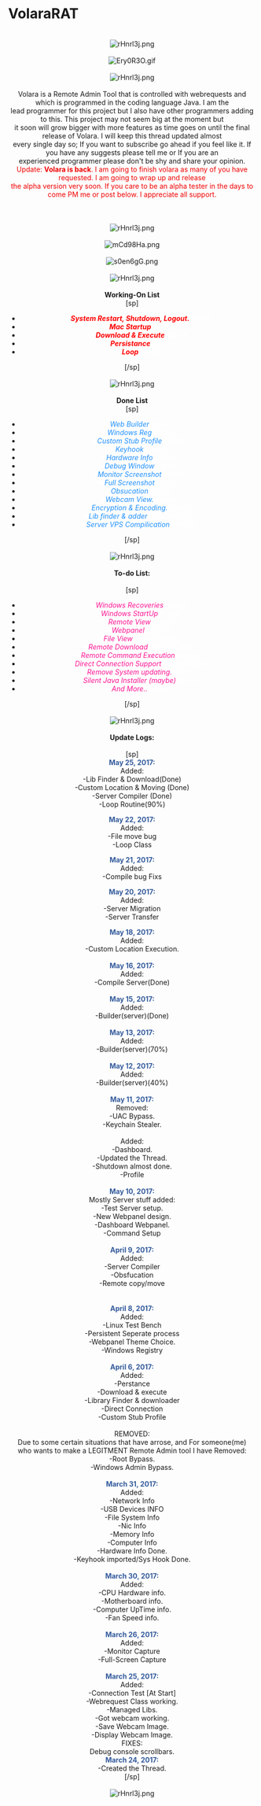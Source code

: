 # VolaraRAT
<p><div style="text-align: center;"><br />
<img src="http://i.imgur.com/rHnrl3j.png" alt="rHnrl3j.png" /><br />
 <br />
<img src="http://i.imgur.com/Ery0R3O.gif" alt="Ery0R3O.gif" /><br />
 <br />
<img src="http://i.imgur.com/rHnrl3j.png" alt="rHnrl3j.png" /><br />
 <br />
Volara is a Remote Admin Tool that is controlled with webrequests and which is programmed in the coding language Java. I am the<br />
lead programmer for this project but I also have other programmers adding to this. This project may not seem big at the moment but<br />
it soon will grow bigger with more features as time goes on until the final release of Volara. I will keep this thread updated almost<br />
every single day so; If you want to subscribe go ahead if you feel like it. If you have any suggests please tell me or If you are an<br />
experienced programmer please don't be shy and share your opinion.<br />
<span style="color: #F00000;">Update: <strong>Volara is back</strong>. I am going to finish volara as many of you have requested. I am going to wrap up and release<br />
the alpha version very soon. If you care to be an alpha tester in the days to come PM me or post below. I appreciate all support.</span></div><br />
<div style="text-align: center;"><br />
 <br />
<img src="http://i.imgur.com/rHnrl3j.png" alt="rHnrl3j.png" /><br />
 <br />
<img src="http://i.imgur.com/mCd98Ha.png" alt="mCd98Ha.png" /><br />
 <br />
<img src="http://i.imgur.com/s0en6gG.png" alt="s0en6gG.png" /><br />
 <br />
<img src="http://i.imgur.com/rHnrl3j.png" alt="rHnrl3j.png" /><br />
 <br />
<strong>Working-On List</strong><br />
[sp]<br />
<ul><li><span style="color: #FFFFFF;"><strong>&#10149;</strong></span><strong><em><span style="font-size: mediumpx;"><span style="color: #FF0000;">System Restart, Shutdown, Logout.</span><span style="color: #FFFFFF;">(40%)</span></span></em></strong><br />
<li><span style="color: #FFFFFF;"><strong>&#10149;</strong></span><strong><em><span style="font-size: mediumpx;"><span style="color: #FF0000;">Mac Startup</span><span style="color: #FFFFFF;">(20%)</span></span></em></strong><br />
<li><span style="color: #FFFFFF;"><strong>&#10149;</strong></span><strong><em><span style="font-size: mediumpx;"><span style="color: #FF0000;">Download & Execute</span><span style="color: #FFFFFF;">(90%)</span></span></em></strong><br />
<li><span style="color: #FFFFFF;"><strong>&#10149;</strong></span><strong><em><span style="font-size: mediumpx;"><span style="color: #FF0000;">Persistance</span><span style="color: #FFFFFF;">(95%)</span></span></em></strong><br />
<li><span style="color: #FFFFFF;"><strong>&#10149;</strong></span><strong><em><span style="font-size: mediumpx;"><span style="color: #FF0000;">Loop</span><span style="color: #FFFFFF;">(80%)</span></span></em></strong></ul>[/sp]<br />
 <br />
<img src="http://i.imgur.com/rHnrl3j.png" alt="rHnrl3j.png" /><br />
 <br />
<strong>Done List</strong><br />
[sp]<br />
<ul><li><span style="color: #FFFFFF;"><strong>&#10149;</strong></span><em><span style="color: #1E90FF;"><span style="font-size: mediumpx;">Web Builder</span></span><span style="color: #FFFFFF;">(client)</span></em><br />
<li><span style="color: #FFFFFF;"><strong>&#10149;</strong></span><em><span style="color: #1E90FF;"><span style="font-size: mediumpx;">Windows Reg</span></span><span style="color: #FFFFFF;">(client)</span></em><br />
<li><span style="color: #FFFFFF;"><strong>&#10149;</strong></span><em><span style="color: #1E90FF;"><span style="font-size: mediumpx;">Custom Stub Profile</span></span><span style="color: #FFFFFF;">(client)</span></em><br />
<li><span style="color: #FFFFFF;"><strong>&#10149;</strong></span><em><span style="color: #1E90FF;"><span style="font-size: mediumpx;">Keyhook</span></span><span style="color: #FFFFFF;">(client)</span></em><br />
<li><span style="color: #FFFFFF;"><strong>&#10149;</strong></span><em><span style="color: #1E90FF;"><span style="font-size: mediumpx;">Hardware Info</span></span><span style="color: #FFFFFF;">(client)</span></em><br />
<li><span style="color: #FFFFFF;"><strong>&#10149;</strong></span><em><span style="color: #1E90FF;"><span style="font-size: mediumpx;">Debug Window</span></span><span style="color: #FFFFFF;">(client)</span></em><br />
<li><span style="color: #FFFFFF;"><strong>&#10149;</strong></span><em><span style="color: #1E90FF;"><span style="font-size: mediumpx;">Monitor Screenshot</span></span><span style="color: #FFFFFF;">(client)</span></em><br />
<li><span style="color: #FFFFFF;"><strong>&#10149;</strong></span><em><span style="color: #1E90FF;"><span style="font-size: mediumpx;">Full Screenshot</span></span><span style="color: #FFFFFF;">(client)</span></em><br />
<li><span style="color: #FFFFFF;"><strong>&#10149;</strong></span><em><span style="color: #1E90FF;"><span style="font-size: mediumpx;">Obsucation</span></span><span style="color: #FFFFFF;">(client)</span></em><br />
<li><span style="color: #FFFFFF;"><strong>&#10149;</strong></span><em><span style="color: #1E90FF;"><span style="font-size: mediumpx;">Webcam View.</span></span><span style="color: #FFFFFF;">(client)</span></em><br />
<li><span style="color: #FFFFFF;"><strong>&#10149;</strong></span><em><span style="color: #1E90FF;"><span style="font-size: mediumpx;">Encryption & Encoding.</span></span><span style="color: #FFFFFF;">(client)</span></em><br />
<li><span style="color: #FFFFFF;"><strong>&#10149;</strong></span><em><span style="color: #1E90FF;"><span style="font-size: mediumpx;">Lib finder & adder</span><span style="color: #FFFFFF;">(client/server)</span></span></em><br />
<li><span style="color: #FFFFFF;"><strong>&#10149;</strong></span><em><span style="color: #1E90FF;"><span style="font-size: mediumpx;">Server VPS Compilication</span><span style="color: #FFFFFF;">(server)</span></span></em></ul>[/sp]<br />
 <br />
<img src="http://i.imgur.com/rHnrl3j.png" alt="rHnrl3j.png" /><br />
 <br />
<strong>To-do List:</strong><br />
 <br />
[sp]<br />
<ul><li><span style="color: #FFFFFF;"><strong>&#10149;</strong></span><em><span style="font-size: mediumpx;"><span style="color: #FF1493;">Windows Recoveries</span></span><span style="color: #FFFFFF;">(client)</span></em><br />
<li><span style="color: #FFFFFF;"><strong>&#10149;</strong></span><em><span style="color: #FF1493;"><span style="font-size: mediumpx;">Windows StartUp</span></span><span style="color: #FFFFFF;">(client)</span></em><br />
<li><span style="color: #FFFFFF;"><strong>&#10149;</strong></span><em><span style="color: #FF1493;"><span style="font-size: mediumpx;">Remote View</span></span><span style="color: #FFFFFF;">(client)</span></em><br />
<li><span style="color: #FFFFFF;"><strong>&#10149;</strong></span><em><span style="color: #FF1493;"><span style="font-size: mediumpx;">Webpanel</span></span><span style="color: #FFFFFF;">(server)</span></em><br />
<li><span style="color: #FFFFFF;"><strong>&#10149;</strong></span><em><span style="color: #FF1493;"><span style="font-size: mediumpx;">File View</span></span><span style="color: #FFFFFF;">(server/client)</span></em><br />
<li><span style="color: #FFFFFF;"><strong>&#10149;</strong></span><em><span style="color: #FF1493;"><span style="font-size: mediumpx;">Remote Download</span></span><span style="color: #FFFFFF;">(server/client)</span></em><br />
<li><span style="color: #FFFFFF;"><strong>&#10149;</strong></span><em><span style="color: #FF1493;"><span style="font-size: mediumpx;">Remote Command Execution</span></span><span style="color: #FFFFFF;">(server)</span></em><br />
<li><span style="color: #FFFFFF;"><strong>&#10149;</strong></span><em><span style="color: #FF1493;"><span style="font-size: mediumpx;">Direct Connection Support</span></span><span style="color: #FFFFFF;">(server/client)</span></em><br />
<li><span style="color: #FFFFFF;"><strong>&#10149;</strong></span><em><span style="color: #FF1493;"><span style="font-size: mediumpx;">Remove System updating.</span></span><span style="color: #FFFFFF;">(client)</span></em><br />
<li><span style="color: #FFFFFF;"><strong>&#10149;</strong></span><em><span style="color: #FF1493;"><span style="font-size: mediumpx;">Silent Java Installer (maybe)</span></span><span style="color: #FFFFFF;">(client)</span></em><br />
<li><span style="color: #FFFFFF;"><strong>&#10149;</strong></span><em><span style="color: #FF1493;"><span style="font-size: mediumpx;">And More..</span></span><span style="color: #FFFFFF;">(client)</span></em></ul>[/sp]<br />
 <br />
<img src="http://i.imgur.com/rHnrl3j.png" alt="rHnrl3j.png" /><br />
 <br />
<strong>Update Logs:</strong><br />
 <br />
[sp]<br />
<span style="color: #335A9B;"><span style="font-size: mediumpx;"><strong>May 25, 2017:</strong></span></span><br />
Added:<br />
-Lib Finder & Download(Done)<br />
-Custom Location & Moving (Done)<br />
-Server Compiler (Done)<br />
-Loop Routine(90%)</p>

<p><span style="color: #335A9B;"><span style="font-size: mediumpx;"><strong>May 22, 2017:</strong></span></span><br />
Added:<br />
-File move bug<br />
-Loop Class</p>

<p><span style="color: #335A9B;"><span style="font-size: mediumpx;"><strong>May 21, 2017:</strong></span></span><br />
Added:<br />
-Compile bug Fixs</p>

<p><span style="color: #335A9B;"><span style="font-size: mediumpx;"><strong>May 20, 2017:</strong></span></span><br />
Added:<br />
-Server Migration<br />
-Server Transfer</p>

<p><span style="color: #335A9B;"><span style="font-size: mediumpx;"><strong>May 18, 2017:</strong></span></span><br />
Added:<br />
-Custom Location Execution.<br />
 <br />
<span style="color: #335A9B;"><span style="font-size: mediumpx;"><strong>May 16, 2017:</strong></span></span><br />
Added:<br />
-Compile Server(Done)<br />
 <br />
<span style="color: #335A9B;"><span style="font-size: mediumpx;"><strong>May 15, 2017:</strong></span></span><br />
Added:<br />
-Builder(server)(Done)<br />
 <br />
<span style="color: #335A9B;"><span style="font-size: mediumpx;"><strong>May 13, 2017:</strong></span></span><br />
Added:<br />
-Builder(server)(70%)<br />
 <br />
<span style="color: #335A9B;"><span style="font-size: mediumpx;"><strong>May 12, 2017:</strong></span></span><br />
Added:<br />
-Builder(server)(40%)<br />
 <br />
<span style="color: #335A9B;"><span style="font-size: mediumpx;"><strong>May 11, 2017:</strong></span></span><br />
Removed:<br />
-UAC Bypass.<br />
-Keychain Stealer.<br />
 <br />
Added:<br />
-Dashboard.<br />
-Updated the Thread.<br />
-Shutdown almost done.<br />
-Profile<br />
 <br />
<span style="color: #335A9B;"><span style="font-size: mediumpx;"><strong>May 10, 2017:</strong></span></span><br />
Mostly Server stuff added:<br />
-Test Server setup.<br />
-New Webpanel design.<br />
-Dashboard Webpanel.<br />
-Command Setup<br />
 <br />
<span style="color: #335A9B;"><span style="font-size: mediumpx;"><strong>April 9, 2017:</strong></span></span><br />
Added:<br />
-Server Compiler<br />
-Obsfucation<br />
-Remote copy/move<br />
 <br />
 <br />
<span style="color: #335A9B;"><span style="font-size: mediumpx;"><strong>April 8, 2017:</strong></span></span><br />
Added:<br />
-Linux Test Bench<br />
-Persistent Seperate process<br />
-Webpanel Theme Choice.<br />
-Windows Registry<br />
 <br />
<span style="color: #335A9B;"><span style="font-size: mediumpx;"><strong>April 6, 2017:</strong></span></span><br />
Added:<br />
-Perstance<br />
-Download & execute<br />
-Library Finder & downloader<br />
-Direct Connection<br />
-Custom Stub Profile<br />
 <br />
REMOVED:<br />
Due to some certain situations that have arrose, and For someone(me)<br />
who wants to make a LEGITMENT Remote Admin tool I have Removed:<br />
-Root Bypass.<br />
-Windows Admin Bypass.<br />
 <br />
<span style="color: #335A9B;"><span style="font-size: mediumpx;"><strong>March 31, 2017:</strong></span></span><br />
Added:<br />
-Network Info<br />
-USB Devices INFO<br />
-File System Info<br />
-Nic Info<br />
-Memory Info<br />
-Computer Info<br />
-Hardware Info Done.<br />
-Keyhook imported/Sys Hook Done.<br />
 <br />
<span style="color: #335A9B;"><span style="font-size: mediumpx;"><strong>March 30, 2017:</strong></span></span><br />
Added:<br />
-CPU Hardware info.<br />
-Motherboard info.<br />
-Computer UpTime info.<br />
-Fan Speed info.<br />
 <br />
<span style="color: #335A9B;"><span style="font-size: mediumpx;"><strong>March 26, 2017:</strong></span></span><br />
Added:<br />
-Monitor Capture<br />
-Full-Screen Capture<br />
 <br />
<span style="color: #335A9B;"><span style="font-size: mediumpx;"><strong>March 25, 2017:</strong></span></span><br />
Added:<br />
-Connection Test [At Start]<br />
-Webrequest Class working.<br />
-Managed Libs.<br />
-Got webcam working.<br />
-Save Webcam Image.<br />
-Display Webcam Image.<br />
FIXES:<br />
Debug console scrollbars.<br />
<span style="color: #335A9B;"><span style="font-size: mediumpx;"><strong>March 24, 2017:</strong></span></span><br />
-Created the Thread.<br />
[/sp]<br />
 <br />
<img src="http://i.imgur.com/rHnrl3j.png" alt="rHnrl3j.png" /><br />
 <br />
</div></p>
